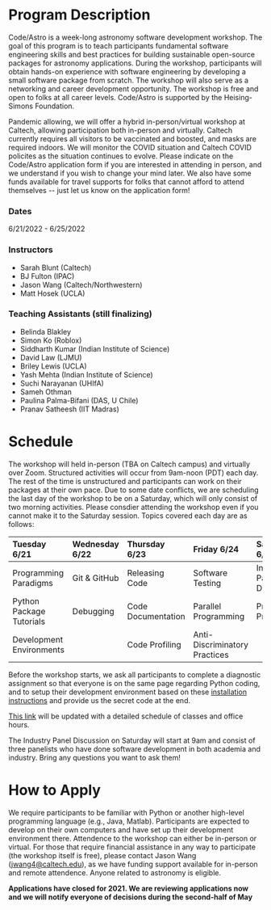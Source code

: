 # Program Description

​Code/Astro is a week-long astronomy software development workshop. The goal of this program is to teach participants fundamental software engineering skills and best practices for building sustainable open-source packages for astronomy applications. During the workshop, participants will obtain hands-on experience with software engineering by developing a small software package from scratch. The workshop will also serve as a networking and career development opportunity. The workshop is free and open to folks at all career levels. Code/Astro is supported by the Heising-Simons Foundation.

Pandemic allowing, we will offer a hybrid in-person/virtual workshop at Caltech, allowing participation both in-person and virtually. Caltech currently requires all visitors to be vaccinated and boosted, and masks are required indoors. We will monitor the COVID situation and Caltech COVID policites as the situation continues to evolve. Please indicate on the Code/Astro application form if you are interested in attending in person, and we understand if you wish to change your mind later. We also have some funds available for travel supports for folks that cannot afford to attend themselves -- just let us know on the application form!

### Dates
6/21/2022 - 6/25/2022

### Instructors

 * Sarah Blunt (Caltech)
 * BJ Fulton (IPAC)
 * Jason Wang (Caltech/Northwestern)
 * Matt Hosek (UCLA)
 
### Teaching Assistants (still finalizing)
 
 * Belinda Blakley
 * Simon Ko (Roblox)
 * Siddharth Kumar (Indian Institute of Science)
 * David Law (LJMU)
 * Briley Lewis (UCLA)
 * Yash Mehta (Indian Institute of Science)
 * Suchi Narayanan (UHIfA)
 * Sameh Othman
 * Paulina Palma-Bifani (DAS, U Chile)
 * Pranav Satheesh (IIT Madras)

# ​Schedule

 The workshop will held in-person (TBA on Caltech campus) and virtually over Zoom. Structured activities will occur from 9am-noon (PDT) each day. The rest of the time is unstructured and participants can work on their packages at their own pace. Due to some date conflicts, we are scheduling the last day of the workshop to be on a Saturday, which will only consist of two morning activities. Please consdier attending the workshop even if you cannot make it to the Saturday session. Topics covered each day are as follows:

| Tuesday 6/21   | Wednesday 6/22  | Thursday 6/23  | Friday 6/24  | Saturday 6/25   |
| :------------ | :------------ | :-------------- | :------------- | :------------ |
| Programming Paradigms      | Git & GitHub            | Releasing Code          | Software Testing              | Industry Panel Discussion     |
| Python Package Tutorials   | Debugging               | Code Documentation      | Parallel Programming          | Project Presentations |
| Development Environments   |                         | Code Profiling          | Anti-Discriminatory Practices |        |

Before the workshop starts, we ask all participants to complete a diagnostic assignment so that everyone is on the same page regarding Python coding, and to setup their development environment based on these [installation instructions](https://github.com/semaphoreP/codeastro/blob/main/Day0/INSTALL.md) and provide us the secret code at the end.

[This link](https://calendar.google.com/calendar/embed?height=600&amp;wkst=1&amp;bgcolor=%23ffffff&amp;ctz=America%2FLos_Angeles&amp;src=ZTExaWdnaGdncmU5a2FnaTg4bDM3Z2FkODhAZ3JvdXAuY2FsZW5kYXIuZ29vZ2xlLmNvbQ&amp;color=%23009688&amp;title=Code%2FAstro) will be updated with a detailed schedule of classes and office hours.

The Industry Panel Discussion on Saturday will start at 9am and consist of three panelists who have done software development in both academia and industry. Bring any questions you want to ask them!

# How to Apply

We require participants to be familiar with Python or another high-level programming language (e.g., Java, Matlab). Participants are expected to develop on their own computers and have set up their development environment there. Attendence to the workshop can either be in-person or virtual. For those that require financial assistance in any way to participate (the workshop itself is free), please contact Jason Wang (jwang4@caltech.edu), as we have funding support available for in-person and remote attendence. Anyone related to astronomy is eligible. 

**Applications have closed for 2021. We are reviewing applications now and we will notify everyone of decisions during the second-half of May**
